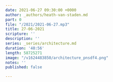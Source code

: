 ```yaml
---
date: 2021-06-27 09:30:00 +0000
author: _authors/heath-van-staden.md
part: 0
file: "/2021/2021-06-27.mp3"
title: 27-06-2021
scripture: ''
description: ''
series: _series/architecture.md
duration: '48:56'
length: 58725271
image: "/v1624483850/architecture_pnsdf4.png"
notes: ''
published: false

---
```

